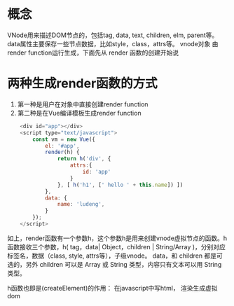# 概念
VNode用来描述DOM节点的，包括tag, data, text, children, elm, parent等。
data属性主要保存一些节点数据，比如style，class，attrs等。
vnode对象 由render function运行生成，下面先从 render 函数的创建开始说

# 两种生成render函数的方式

1. 第一种是用户在对象中直接创建render function
2. 第二种是在Vue编译模板生成render function

```javascript
	<div id="app"></div>
	<script type="text/javascript">
		const vm = new Vue({
			el: '#app',
			render(h) {
				return h('div', {
					attrs:{
						id: 'app'
					}
				}, [ h('h1', [' hello ' + this.name]) ])
			},
			data: {
				name: 'ludeng',
			}
		});
	</script>
```

如上，render函数有一个参数h，这个参数h是用来创建vnode虚拟节点的函数。h函数接收三个参数，h( tag，data| Object，children | String/Array )，分别对应 标签名，数据（class, style, attrs等），子级vnode。
data，和 children 都是可选的，另外 children 可以是 Array 或 String 类型，内容只有文本可以用 String 类型。

h函数也即是(createElement)的作用：
   在javascript中写html， 渲染生成虚拟dom

